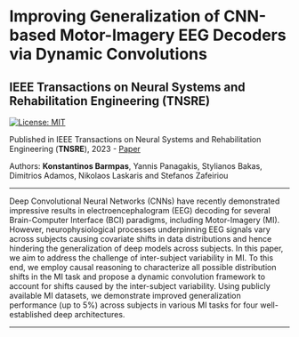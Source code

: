 # **Improving Generalization of CNN-based Motor-Imagery EEG Decoders via Dynamic Convolutions**

## IEEE Transactions on Neural Systems and Rehabilitation Engineering (TNSRE)

[![License: MIT](https://img.shields.io/badge/License-MIT-yellow.svg)](https://opensource.org/licenses/MIT)

Published in IEEE Transactions on Neural Systems and Rehabilitation Engineering (<strong>TNSRE</strong>), 2023 - [Paper](https://ieeexplore.ieee.org/document/10093935)

Authors: <strong>Konstantinos Barmpas</strong>, Yannis Panagakis, Stylianos Bakas, Dimitrios Adamos, Nikolaos Laskaris and Stefanos Zafeiriou 

---

Deep Convolutional Neural Networks (CNNs) have recently demonstrated impressive results in electroencephalogram (EEG) decoding for several Brain-Computer Interface (BCI) paradigms, including Motor-Imagery (MI). However, neurophysiological processes underpinning EEG signals vary across subjects causing covariate shifts in data distributions and hence hindering the generalization of deep models across subjects. In this paper, we aim to address the challenge of inter-subject variability in MI. To this end, we employ causal reasoning to characterize all possible distribution shifts in the MI task and propose a dynamic convolution framework to account for shifts caused by the inter-subject variability. Using publicly available MI datasets, we demonstrate improved generalization performance (up to 5%) across subjects in various MI tasks for four well-established deep architectures.

---
